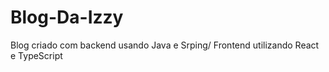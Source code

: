 # Blog-Da-Izzy
Blog criado com backend usando Java e Srping/ Frontend utilizando React e TypeScript 
